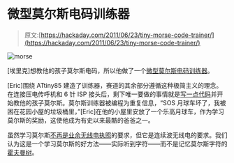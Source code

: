 # 微型莫尔斯电码训练器

> 原文:[https://hackaday.com/2011/06/23/tiny-morse-code-trainer/](https://hackaday.com/2011/06/23/tiny-morse-code-trainer/)

![](../Images/b4ec735da395fffd7e01979d06b17c6e.png "morse")

[埃里克]想教他的孩子莫尔斯电码，所以他做了一个[微型莫尔斯电码训练器](http://hacks.ayars.org/2011/06/morse-code-trainer.html)。

[Eric]围绕 ATtiny85 建造了训练器，赛道的其余部分遵循这种极简主义的理念。在连接压电传呼机和 6 针 ISP 接头后，剩下唯一要做的事情就是[写一点代码](http://physics.csuchico.edu/~eayars/code/morse.pde.html)并开始教他的孩子莫尔斯。莫尔斯训练器被编程为重复信息，“SOS 月球车坏了，我被困在花园小屋的垃圾桶里，”[Eric]在他的小屋里安放了一个乐高月球车，作为学习莫尔斯的奖励，这使他成为有史以来最酷的爸爸之一。

虽然学习莫尔斯[不再是业余无线电执照](http://www.arrl.org/learning-morse-code)的要求，但它是连续波无线电的要求。我们认为这是一个学习莫尔斯的好方法——实际听到字符——而不是记忆莫尔斯字符的[霍夫曼树](http://en.wikipedia.org/wiki/Morse_code#Alternative_display_of_more_common_characters_in_International_Morse_code)。